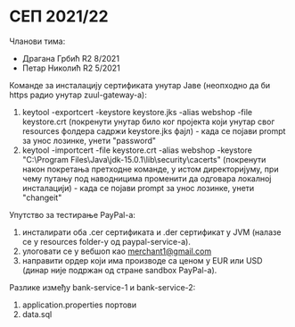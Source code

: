 # СЕП 2021/22

Чланови тима:
 - Драгана Грбић R2 8/2021
 - Петар Николић R2 5/2021

Команде за инсталацију сертификата унутар Јаве (неопходно да би https радио унутар zuul-gateway-a):
1. keytool -exportcert -keystore keystore.jks -alias webshop -file keystore.crt (покренути унутар било ког пројекта који унутар свог resources фолдера садржи keystore.jks фајл) - када се појави prompt за унос лозинке, унети "password"
2. keytool -importcert -file keystore.crt -alias webshop -keystore "C:\Program Files\Java\jdk-15.0.1\lib\security\cacerts" (покренути након покретања претходне команде, у истом директоријуму, при чему путању под наводницима променити да одговара локалној инсталацији) - када се појави prompt за унос лозинке, унети "changeit"

Упутство за тестирање PayPal-а:
1. инсталирати оба .cer сертификата и .der сертификат у JVM (налазе се у resources folder-у од paypal-service-а).
2. улоговати се у вебшоп као merchant1@gmail.com
3. направити ордер који има производе са ценом у EUR или USD (динар није подржан од стране sandbox PayPal-a).

Разлике између bank-service-1 и bank-service-2:
1. application.properties портови
2. data.sql

